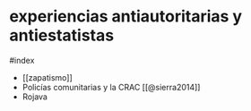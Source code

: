 # experiencias antiautoritarias y antiestatistas
#index 

- [[zapatismo]]
- Policías comunitarias y la CRAC [[@sierra2014]]
- Rojava